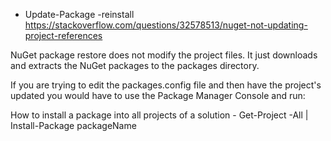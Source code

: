 * Update-Package -reinstall
https://stackoverflow.com/questions/32578513/nuget-not-updating-project-references

NuGet package restore does not modify the project files. It just downloads and extracts the NuGet packages to the packages directory.

If you are trying to edit the packages.config file and then have the project's updated you would have to use the Package Manager Console and run:

How to install a package into all projects of a solution - Get-Project -All | Install-Package packageName
